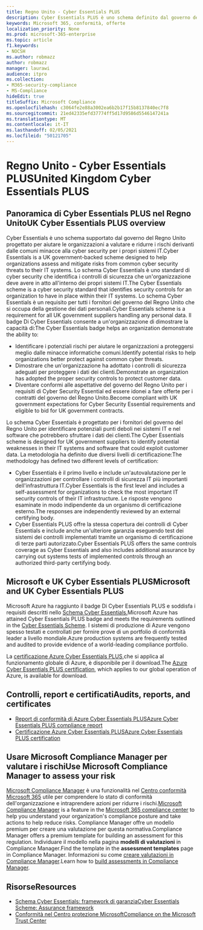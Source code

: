 ```yaml
---
title: Regno Unito - Cyber Essentials PLUS
description: Cyber Essentials PLUS è uno schema definito dal governo del Regno Unito per aiutare le organizzazioni a proteggersi dalle comuni minacce alla cyber-sicurezza.
keywords: Microsoft 365, conformità, offerte
localization_priority: None
ms.prod: microsoft-365-enterprise
ms.topic: article
f1.keywords:
- NOCSH
ms.author: robmazz
author: robmazz
manager: laurawi
audience: itpro
ms.collection:
- M365-security-compliance
- MS-Compliance
hideEdit: true
titleSuffix: Microsoft Compliance
ms.openlocfilehash: c3064fe2e88a3002ea6b2b17f15b8137840ec7f8
ms.sourcegitcommit: 21ed42335efd37774ff5d17d9586d5546147241a
ms.translationtype: MT
ms.contentlocale: it-IT
ms.lasthandoff: 02/05/2021
ms.locfileid: "50121705"
---
```

# <a name="united-kingdom-cyber-essentials-plus"></a><span data-ttu-id="5c6a2-104">Regno Unito - Cyber Essentials PLUS</span><span class="sxs-lookup"><span data-stu-id="5c6a2-104">United Kingdom Cyber Essentials PLUS</span></span>

## <a name="uk-cyber-essentials-plus-overview"></a><span data-ttu-id="5c6a2-105">Panoramica di Cyber Essentials PLUS nel Regno Unito</span><span class="sxs-lookup"><span data-stu-id="5c6a2-105">UK Cyber Essentials PLUS overview</span></span>

<span data-ttu-id="5c6a2-106">Cyber Essentials è uno schema supportato dal governo del Regno Unito progettato per aiutare le organizzazioni a valutare e ridurre i rischi derivanti dalle comuni minacce alla cyber security per i propri sistemi IT.</span><span class="sxs-lookup"><span data-stu-id="5c6a2-106">Cyber Essentials is a UK government-backed scheme designed to help organizations assess and mitigate risks from common cyber security threats to their IT systems.</span></span> <span data-ttu-id="5c6a2-107">Lo schema Cyber Essentials è uno standard di cyber security che identifica i controlli di sicurezza che un'organizzazione deve avere in atto all'interno dei propri sistemi IT.</span><span class="sxs-lookup"><span data-stu-id="5c6a2-107">The Cyber Essentials scheme is a cyber security standard that identifies security controls for an organization to have in place within their IT systems.</span></span> <span data-ttu-id="5c6a2-108">Lo schema Cyber Essentials è un requisito per tutti i fornitori del governo del Regno Unito che si occupa della gestione dei dati personali.</span><span class="sxs-lookup"><span data-stu-id="5c6a2-108">Cyber Essentials scheme is a requirement for all UK government suppliers handling any personal data.</span></span> <span data-ttu-id="5c6a2-109">Il badge Di Cyber Essentials consente a un'organizzazione di dimostrare la capacità di:</span><span class="sxs-lookup"><span data-stu-id="5c6a2-109">The Cyber Essentials badge helps an organization demonstrate the ability to:</span></span>

- <span data-ttu-id="5c6a2-110">Identificare i potenziali rischi per aiutare le organizzazioni a proteggersi meglio dalle minacce informatiche comuni.</span><span class="sxs-lookup"><span data-stu-id="5c6a2-110">Identify potential risks to help organizations better protect against common cyber threats.</span></span>
- <span data-ttu-id="5c6a2-111">Dimostrare che un'organizzazione ha adottato i controlli di sicurezza adeguati per proteggere i dati dei clienti.</span><span class="sxs-lookup"><span data-stu-id="5c6a2-111">Demonstrate an organization has adopted the proper security controls to protect customer data.</span></span>
- <span data-ttu-id="5c6a2-112">Diventare conformi alle aspettative del governo del Regno Unito per i requisiti di Cyber Security Essential ed essere idonei a fare offerte per i contratti del governo del Regno Unito.</span><span class="sxs-lookup"><span data-stu-id="5c6a2-112">Become compliant with UK government expectations for Cyber Security Essential requirements and eligible to bid for UK government contracts.</span></span>

<span data-ttu-id="5c6a2-113">Lo schema Cyber Essentials è progettato per i fornitori del governo del Regno Unito per identificare potenziali punti deboli nei sistemi IT e nel software che potrebbero sfruttare i dati dei clienti.</span><span class="sxs-lookup"><span data-stu-id="5c6a2-113">The Cyber Essentials scheme is designed for UK government suppliers to identify potential weaknesses in their IT systems and software that could exploit customer data.</span></span> <span data-ttu-id="5c6a2-114">La metodologia ha definito due diversi livelli di certificazione:</span><span class="sxs-lookup"><span data-stu-id="5c6a2-114">The methodology has defined two different levels of certification:</span></span>

- <span data-ttu-id="5c6a2-115">Cyber Essentials è il primo livello e include un'autovalutazione per le organizzazioni per controllare i controlli di sicurezza IT più importanti dell'infrastruttura IT.</span><span class="sxs-lookup"><span data-stu-id="5c6a2-115">Cyber Essentials is the first level and includes a self-assessment for organizations to check the most important IT security controls of their IT infrastructure.</span></span> <span data-ttu-id="5c6a2-116">Le risposte vengono esaminate in modo indipendente da un organismo di certificazione esterno.</span><span class="sxs-lookup"><span data-stu-id="5c6a2-116">The responses are independently reviewed by an external certifying body.</span></span>
- <span data-ttu-id="5c6a2-117">Cyber Essentials PLUS offre la stessa copertura dei controlli di Cyber Essentials e include anche un'ulteriore garanzia eseguendo test dei sistemi dei controlli implementati tramite un organismo di certificazione di terze parti autorizzato.</span><span class="sxs-lookup"><span data-stu-id="5c6a2-117">Cyber Essentials PLUS offers the same controls coverage as Cyber Essentials and also includes additional assurance by carrying out systems tests of implemented controls through an authorized third-party certifying body.</span></span>

## <a name="microsoft-and-uk-cyber-essentials-plus"></a><span data-ttu-id="5c6a2-118">Microsoft e UK Cyber Essentials PLUS</span><span class="sxs-lookup"><span data-stu-id="5c6a2-118">Microsoft and UK Cyber Essentials PLUS</span></span>

<span data-ttu-id="5c6a2-119">Microsoft Azure ha raggiunto il badge Di Cyber Essentials PLUS e soddisfa i requisiti descritti nello [Schema Cyber Essentials.](https://go.microsoft.com/fwlink/p/?linkid=2099398)</span><span class="sxs-lookup"><span data-stu-id="5c6a2-119">Microsoft Azure has attained Cyber Essentials PLUS badge and meets the requirements outlined in the [Cyber Essentials Scheme](https://go.microsoft.com/fwlink/p/?linkid=2099398).</span></span> <span data-ttu-id="5c6a2-120">I sistemi di produzione di Azure vengono spesso testati e controllati per fornire prove di un portfolio di conformità leader a livello mondiale.</span><span class="sxs-lookup"><span data-stu-id="5c6a2-120">Azure production systems are frequently tested and audited to provide evidence of a world-leading compliance portfolio.</span></span>

<span data-ttu-id="5c6a2-121">La [certificazione Azure Cyber Essentials PLUS,](https://aka.ms/AzureCyberEPlusCert)che si applica al funzionamento globale di Azure, è disponibile per il download.</span><span class="sxs-lookup"><span data-stu-id="5c6a2-121">The [Azure Cyber Essentials PLUS certification](https://aka.ms/AzureCyberEPlusCert), which applies to our global operation of Azure, is available for download.</span></span>

## <a name="audits-reports-and-certificates"></a><span data-ttu-id="5c6a2-122">Controlli, report e certificati</span><span class="sxs-lookup"><span data-stu-id="5c6a2-122">Audits, reports, and certificates</span></span>

- [<span data-ttu-id="5c6a2-123">Report di conformità di Azure Cyber Essentials PLUS</span><span class="sxs-lookup"><span data-stu-id="5c6a2-123">Azure Cyber Essentials PLUS compliance report</span></span>](https://aka.ms/AzureCyberEPlusReport)
- [<span data-ttu-id="5c6a2-124">Certificazione Azure Cyber Essentials PLUS</span><span class="sxs-lookup"><span data-stu-id="5c6a2-124">Azure Cyber Essentials PLUS certification</span></span>](https://aka.ms/AzureCyberEPlusCert)

## <a name="use-microsoft-compliance-manager-to-assess-your-risk"></a><span data-ttu-id="5c6a2-125">Usare Microsoft Compliance Manager per valutare i rischi</span><span class="sxs-lookup"><span data-stu-id="5c6a2-125">Use Microsoft Compliance Manager to assess your risk</span></span>

<span data-ttu-id="5c6a2-126">[Microsoft Compliance Manager](/microsoft-365/compliance/compliance-manager) è una funzionalità nel [Centro conformità Microsoft 365](/microsoft-365/compliance/microsoft-365-compliance-center) utile per comprendere lo stato di conformità dell'organizzazione e intraprendere azioni per ridurre i rischi.</span><span class="sxs-lookup"><span data-stu-id="5c6a2-126">[Microsoft Compliance Manager](/microsoft-365/compliance/compliance-manager) is a feature in the [Microsoft 365 compliance center](/microsoft-365/compliance/microsoft-365-compliance-center) to help you understand your organization's compliance posture and take actions to help reduce risks.</span></span> <span data-ttu-id="5c6a2-127">Compliance Manager offre un modello premium per creare una valutazione per questa normativa.</span><span class="sxs-lookup"><span data-stu-id="5c6a2-127">Compliance Manager offers a premium template for building an assessment for this regulation.</span></span> <span data-ttu-id="5c6a2-128">Individuare il modello nella pagina **modelli di valutazioni** in Compliance Manager.</span><span class="sxs-lookup"><span data-stu-id="5c6a2-128">Find the template in the **assessment templates** page in Compliance Manager.</span></span> <span data-ttu-id="5c6a2-129">Informazioni su come [creare valutazioni in Compliance Manager](/microsoft-365/compliance/compliance-manager-assessments).</span><span class="sxs-lookup"><span data-stu-id="5c6a2-129">Learn how to [build assessments in Compliance Manager](/microsoft-365/compliance/compliance-manager-assessments).</span></span>

## <a name="resources"></a><span data-ttu-id="5c6a2-130">Risorse</span><span class="sxs-lookup"><span data-stu-id="5c6a2-130">Resources</span></span>

- [<span data-ttu-id="5c6a2-131">Schema Cyber Essentials: framework di garanzia</span><span class="sxs-lookup"><span data-stu-id="5c6a2-131">Cyber Essentials Scheme: Assurance framework</span></span>](https://www.cyberaware.gov.uk/cyberessentials/files/assurance-framework.pdf)
- [<span data-ttu-id="5c6a2-132">Conformità nel Centro protezione Microsoft</span><span class="sxs-lookup"><span data-stu-id="5c6a2-132">Compliance on the Microsoft Trust Center</span></span>](https://www.microsoft.com/trust-center/compliance/compliance-overview)
